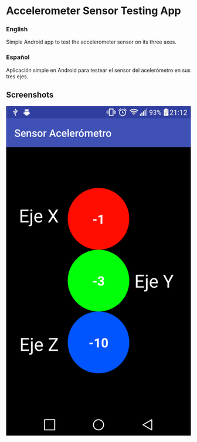 # Accelerometer Sensor Testing App
### English

Simple Android app to test the accelerometer sensor on its three axes.

### Español

Aplicación simple en Android para testear el sensor del acelerómetro en sus tres ejes.

## Screenshots
![AccelerometerSensor Screenshot1](./screenshots/sensorAcelerometro1.png?raw=true)